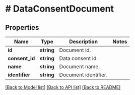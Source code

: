 # # DataConsentDocument

## Properties

Name | Type | Description | Notes
------------ | ------------- | ------------- | -------------
**id** | **string** | Document id. |
**consent_id** | **string** | Data consent id. |
**name** | **string** | Document name. |
**identifier** | **string** | Document identifier. |

[[Back to Model list]](../../README.md#models) [[Back to API list]](../../README.md#endpoints) [[Back to README]](../../README.md)
